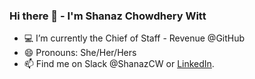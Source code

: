 ### Hi there 👋 - I'm Shanaz Chowdhery Witt 

- 💻 I’m currently the Chief of Staff - Revenue @GitHub
- 😄 Pronouns: She/Her/Hers
- 📫 Find me on Slack @ShanazCW or [LinkedIn](https://www.linkedin.com/in/shanazcw).
